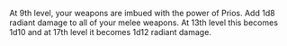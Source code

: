 At 9th level, your weapons are imbued with the power of Prios. Add 1d8 radiant damage to all of your melee weapons. 
At 13th level this becomes 1d10 
and at 17th level it becomes 1d12 radiant damage.